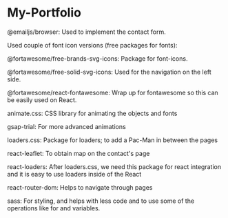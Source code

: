 # My-Portfolio



@emailjs/browser: Used to implement the contact form.

Used couple of font icon versions (free packages for fonts):

@fortawesome/free-brands-svg-icons: Package for font-icons.

@fortawesome/free-solid-svg-icons: Used for the navigation on the left side.

@fortawesome/react-fontawesome: Wrap up for fontawesome so this can be easily used on React.


animate.css: CSS library for animating the objects and fonts

gsap-trial: For more advanced animations

loaders.css: Package for loaders; to add a Pac-Man in between the pages

react-leaflet: To obtain map on the contact's page

react-loaders: After loaders.css, we need this package for react integration and it is easy to use loaders inside of the React

react-router-dom: Helps to navigate through pages

sass: For styling, and helps with less code and to use some of the operations like for and variables.
